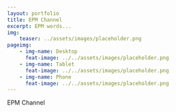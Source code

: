 ```yaml
---
layout: portfolio
title: EPM Channel
excerpt: EPM words...
img:
    teaser: ../assets/images/placeholder.png
pageimg:
    - img-name: Desktop
      feat-image: ../../assets/images/placeholder.png
    - img-name: Tablet
      feat-image: ../../assets/images/placeholder.png
    - img-name: Phone
      feat-image: ../../assets/images/placeholder.png
---
```


EPM Channel
